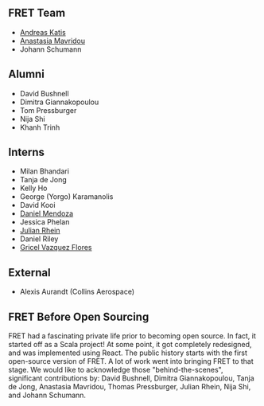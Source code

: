 FRET Team
---------

* [Andreas Katis](https://andreaskatis.github.io/)
* [Anastasia Mavridou](http://amavridou.com/)
* Johann Schumann

Alumni
-------

* David Bushnell
* Dimitra Giannakopoulou
* Tom Pressburger
* Nija Shi
* Khanh Trinh

Interns
-------

* Milan Bhandari
* Tanja de Jong
* Kelly Ho
* George (Yorgo) Karamanolis
* David Kooi
* [Daniel Mendoza](https://cs.stanford.edu/people/dmendo/)
* Jessica Phelan
* [Julian Rhein](https://www.fsd.ed.tum.de/staff-members/julian-rhein/)
* Daniel Riley
* [Gricel Vazquez Flores](https://www.cs.york.ac.uk/people/?group=his&username=gricel)

External
-------

* Alexis Aurandt (Collins Aerospace)

FRET Before Open Sourcing
-------------------------

FRET had a fascinating private life prior to becoming open source. In fact, it started off as a Scala project! At some point, it got completely redesigned, and was implemented using React. The public history starts with the first open-source version of FRET. A lot of work went into bringing FRET to that stage. We would like to acknowledge those "behind-the-scenes", significant contributions by: David Bushnell, Dimitra Giannakopoulou, Tanja de Jong, Anastasia Mavridou, Thomas Pressburger, Julian Rhein, Nija Shi, and Johann Schumann.
